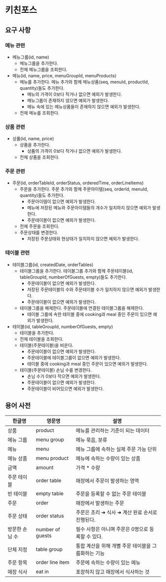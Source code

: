 # 키친포스

## 요구 사항

### 메뉴 관련
- 메뉴그룹(id, name)
    - 메뉴그룹을 추가한다.
    - 전체 메뉴그룹을 조회한다.
- 메뉴(id, name, price, menuGroupId, menuProducts)
    - 메뉴를 추가한다. 메뉴 추가와 함께 메뉴상품(seq, menuId, productId, quantity)들도 추가한다.
        - 메뉴의 가격이 0보다 작거나 없으면 예외가 발생한다.
        - 메뉴그룹이 존재하지 않으면 예외가 발생한다.
        - 메뉴 속에 있는 메뉴상품들이 존재하지 않으면 예외가 발생한다.
    - 전체 메뉴를 조회한다.
    
### 상품 관련
- 상품(id, name, price)
    - 상품을 추가한다. 
        - 상품의 가격이 0보다 작거나 없으면 예외가 발생한다.
    - 전체 상품을 조회한다.

### 주문 관련
- 주문(id, orderTableId, orderStatus, orderedTime, orderLineItems)
    - 주문을 추가한다. 주문 추가와 함께 주문아이템(seq, orderId, menuId, quantity)들도 추가한다.
        - 주문아이템이 없으면 예외가 발생한다.
        - 메뉴에 저장된 메뉴와 주문아이템들의 개수가 일치하지 않으면 예외가 발생한다.
        - 주문테이블이 없으면 예외가 발생한다.
    - 전체 주문을 조회한다.
    - 주문상태를 변경한다.
        - 저장된 주문상태와 현상태가 일치하지 않으면 예외가 발생한다.
        
### 테이블 관련
- 테이블그룹(id, createdDate, orderTables)
    - 테이블그룹을 추가한다. 테이블그룹 추가와 함께 주문테이블(id, tableGroupId, numberOfGuests, empty)들도 추가한다.
        - 주문테이블이 없으면 예외가 발생한다.
        - 저장된 주문테이블의 수와 주문테이블 수가 일치하지 않으면 예외가 발생한다.
        - 주문테이블이 없으면 예외가 발생한다.
    - 테이블그룹을 해제한다. 주문테이블에 연결된 테이블그룹을 해제한다. 
        - 테이블 그룹에 속한 테이블 중에 cooking과 meal 중인 주문이 있으면 예외가 발생한다.
- 테이블(id, tableGroupId, numberOfGuests, empty)
    - 테이블을 추가한다.
    - 전체 테이블을 조회한다.
    - 테이블(주문테이블)을 비운다.
        - 주문테이블이 없으면 예외가 발생한다.
        - 주문테이블에 테이블그룹이 없으면 예외가 발생한다.
        - 테이블 중에 cooking과 meal 중인 주문이 있으면 예외가 발생한다.
    - 테이블(주문테이블) 손님 수를 변경한다.
        - 손님 수가 0보다 작으면 예외가 발생한다.
        - 주문테이블이 없으면 예외가 발생한다.
        - 주문테이블이 비어있으면 예외가 발생한다.

## 용어 사전

| 한글명 | 영문명 | 설명 |
| --- | --- | --- |
| 상품 | product | 메뉴를 관리하는 기준이 되는 데이터 |
| 메뉴 그룹 | menu group | 메뉴 묶음, 분류 |
| 메뉴 | menu | 메뉴 그룹에 속하는 실제 주문 가능 단위 |
| 메뉴 상품 | menu product | 메뉴에 속하는 수량이 있는 상품 |
| 금액 | amount | 가격 * 수량 |
| 주문 테이블 | order table | 매장에서 주문이 발생하는 영역 |
| 빈 테이블 | empty table | 주문을 등록할 수 없는 주문 테이블 |
| 주문 | order | 매장에서 발생하는 주문 |
| 주문 상태 | order status | 주문은 조리 ➜ 식사 ➜ 계산 완료 순서로 진행된다. |
| 방문한 손님 수 | number of guests | 필수 사항은 아니며 주문은 0명으로 등록할 수 있다. |
| 단체 지정 | table group | 통합 계산을 위해 개별 주문 테이블을 그룹화하는 기능 |
| 주문 항목 | order line item | 주문에 속하는 수량이 있는 메뉴 |
| 매장 식사 | eat in | 포장하지 않고 매장에서 식사하는 것 |
